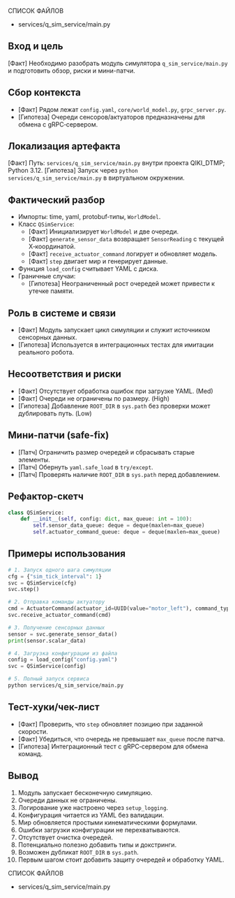 СПИСОК ФАЙЛОВ
- services/q_sim_service/main.py

## Вход и цель
[Факт] Необходимо разобрать модуль симулятора `q_sim_service/main.py` и подготовить обзор, риски и мини-патчи.

## Сбор контекста
- [Факт] Рядом лежат `config.yaml`, `core/world_model.py`, `grpc_server.py`.
- [Гипотеза] Очереди сенсоров/актуаторов предназначены для обмена с gRPC‑сервером.

## Локализация артефакта
[Факт] Путь: `services/q_sim_service/main.py` внутри проекта QIKI_DTMP; Python 3.12.
[Гипотеза] Запуск через `python services/q_sim_service/main.py` в виртуальном окружении.

## Фактический разбор
- Импорты: time, yaml, protobuf‑типы, `WorldModel`.
- Класс `QSimService`:
    - [Факт] Инициализирует `WorldModel` и две очереди.
    - [Факт] `generate_sensor_data` возвращает `SensorReading` с текущей X‑координатой.
    - [Факт] `receive_actuator_command` логирует и обновляет модель.
    - [Факт] `step` двигает мир и генерирует данные.
- Функция `load_config` считывает YAML с диска.
- Граничные случаи:
    - [Гипотеза] Неограниченный рост очередей может привести к утечке памяти.

## Роль в системе и связи
- [Факт] Модуль запускает цикл симуляции и служит источником сенсорных данных.
- [Гипотеза] Используется в интеграционных тестах для имитации реального робота.

## Несоответствия и риски
- [Факт] Отсутствует обработка ошибок при загрузке YAML. (Med)
- [Факт] Очереди не ограничены по размеру. (High)
- [Гипотеза] Добавление `ROOT_DIR` в `sys.path` без проверки может дублировать путь. (Low)

## Мини-патчи (safe-fix)
- [Патч] Ограничить размер очередей и сбрасывать старые элементы.
- [Патч] Обернуть `yaml.safe_load` в `try/except`.
- [Патч] Проверять наличие `ROOT_DIR` в `sys.path` перед добавлением.

## Рефактор-скетч
```python
class QSimService:
    def __init__(self, config: dict, max_queue: int = 100):
        self.sensor_data_queue: deque = deque(maxlen=max_queue)
        self.actuator_command_queue: deque = deque(maxlen=max_queue)
```

## Примеры использования
```python
# 1. Запуск одного шага симуляции
cfg = {"sim_tick_interval": 1}
svc = QSimService(cfg)
svc.step()
```
```python
# 2. Отправка команды актуатору
cmd = ActuatorCommand(actuator_id=UUID(value="motor_left"), command_type="set_velocity_percent", int_value=50)
svc.receive_actuator_command(cmd)
```
```python
# 3. Получение сенсорных данных
sensor = svc.generate_sensor_data()
print(sensor.scalar_data)
```
```python
# 4. Загрузка конфигурации из файла
config = load_config("config.yaml")
svc = QSimService(config)
```
```bash
# 5. Полный запуск сервиса
python services/q_sim_service/main.py
```

## Тест-хуки/чек-лист
- [Факт] Проверить, что `step` обновляет позицию при заданной скорости.
- [Факт] Убедиться, что очередь не превышает `max_queue` после патча.
- [Гипотеза] Интеграционный тест с gRPC‑сервером для обмена команд.

## Вывод
1. Модуль запускает бесконечную симуляцию.
2. Очереди данных не ограничены.
3. Логирование уже настроено через `setup_logging`.
4. Конфигурация читается из YAML без валидации.
5. Мир обновляется простыми кинематическими формулами.
6. Ошибки загрузки конфигурации не перехватываются.
7. Отсутствует очистка очередей.
8. Потенциально полезно добавить типы и докстринги.
9. Возможен дубликат `ROOT_DIR` в `sys.path`.
10. Первым шагом стоит добавить защиту очередей и обработку YAML.

СПИСОК ФАЙЛОВ
- services/q_sim_service/main.py
